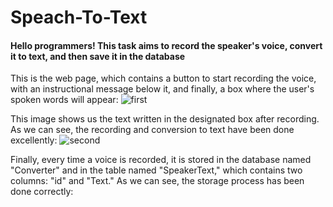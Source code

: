 # Speach-To-Text
#### Hello programmers! This task aims to record the speaker's voice, convert it to text, and then save it in the database

This is the web page, which contains a button to start recording the voice, with an instructional message below it, and finally, a box where the user's spoken words will appear:
![first](https://github.com/user-attachments/assets/0847cb96-5659-4459-b5de-8cbe93f46cc0)

This image shows us the text written in the designated box after recording. As we can see, the recording and conversion to text have been done excellently:
![second](https://github.com/user-attachments/assets/ef2003f4-aceb-47bc-adeb-a2b0e7007fcd)

Finally, every time a voice is recorded, it is stored in the database named "Converter" and in the table named "SpeakerText," which contains two columns: "id" and "Text." As we can see, the storage process has been done correctly:

